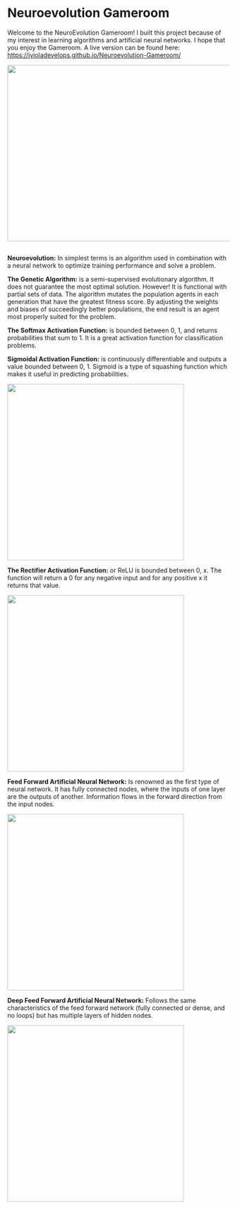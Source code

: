 # Neuroevolution Gameroom

Welcome to the NeuroEvolution Gameroom! I built this project because of my interest in learning algorithms and artificial neural networks. I hope that you enjoy the Gameroom. A live version can be found here: <https://jvioladevelops.github.io/Neuroevolution-Gameroom/>

<img src="https://github.com/jvioladevelops/Neuroevolution-Visualizer/blob/master/public/images/Neuroevolution.gif" width="900" height="400">

##

**Neuroevolution:** In simplest terms is an algorithm used in combination with a neural network to optimize training performance and solve a problem. 

**The Genetic Algorithm:** is a semi-supervised evolutionary algorithm. It does not guarantee the most optimal solution. However! It is functional with partial sets of data. The algorithm mutates the population agents in each generation that have the greatest fitness score. By adjusting the weights and biases of succeedingly better populations, the end result is an agent most properly suited for the problem.

**The Softmax Activation Function:** is bounded between 0, 1, and returns probabilities that sum to 1. It is a great activation function for classification problems.

**Sigmoidal Activation Function:** is continuously differentiable and outputs a value bounded between 0, 1. Sigmoid is a type of squashing function which makes it useful in predicting probabilities.

<img src="https://github.com/jvioladevelops/Neuroevolution-Visualizer/blob/master/public/images/Sigmoidgraph.png" width="400" height="400">

**The Rectifier Activation Function:** or ReLU is bounded between 0, x. The function will return a 0 for any negative input and for any positive x it returns that value.

<img src="https://github.com/jvioladevelops/Neuroevolution-Visualizer/blob/master/public/images/rectifiergraph.png" width="400" height="400">

**Feed Forward Artificial Neural Network:** Is renowned as the first type of neural network. It has fully connected nodes, where the inputs of one layer are the outputs of another. Information flows in the forward direction from the input nodes.

<img src="https://github.com/jvioladevelops/Neuroevolution-Visualizer/blob/master/public/images/feedforward.png" width="400" height="400">

**Deep Feed Forward Artificial Neural Network:** Follows the same characteristics of the feed forward network (fully connected or dense, and no loops) but has multiple layers of hidden nodes.

<img src="https://github.com/jvioladevelops/Neuroevolution-Visualizer/blob/master/public/images/deepfeedforward.png" width="400" height="400">


